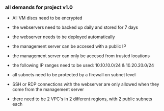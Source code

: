 ### all demands for project v1.0

- All VM discs need to be encrypted

- the webservers need to backed up daily and stored for 7 days
- the webserver needs to be deployed automatically
- the management server can be accesed with a public IP
- the management server can only be accesed from trusted locations
- the following IP ranges need to be used: 10.10.10.0/24 & 10.20.20.0/24
- all subnets need to be protected by a firewall on subnet level
- SSH or RDP connections with the webserver are only allowed when they come from the management server
- there need to be 2 VPC's in 2 different regions, with 2 public subnets each